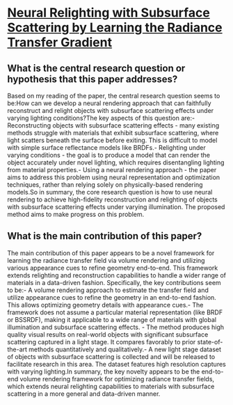 # [Neural Relighting with Subsurface Scattering by Learning the Radiance   Transfer Gradient](https://arxiv.org/abs/2306.09322)

## What is the central research question or hypothesis that this paper addresses?

Based on my reading of the paper, the central research question seems to be:How can we develop a neural rendering approach that can faithfully reconstruct and relight objects with subsurface scattering effects under varying lighting conditions?The key aspects of this question are:- Reconstructing objects with subsurface scattering effects - many existing methods struggle with materials that exhibit subsurface scattering, where light scatters beneath the surface before exiting. This is difficult to model with simple surface reflectance models like BRDFs.- Relighting under varying conditions - the goal is to produce a model that can render the object accurately under novel lighting, which requires disentangling lighting from material properties.- Using a neural rendering approach - the paper aims to address this problem using neural representation and optimization techniques, rather than relying solely on physically-based rendering models.So in summary, the core research question is how to use neural rendering to achieve high-fidelity reconstruction and relighting of objects with subsurface scattering effects under varying illumination. The proposed method aims to make progress on this problem.


## What is the main contribution of this paper?

The main contribution of this paper appears to be a novel framework for learning the radiance transfer field via volume rendering and utilizing various appearance cues to refine geometry end-to-end. This framework extends relighting and reconstruction capabilities to handle a wider range of materials in a data-driven fashion. Specifically, the key contributions seem to be:- A volume rendering approach to estimate the transfer field and utilize appearance cues to refine the geometry in an end-to-end fashion. This allows optimizing geometry details with appearance cues.- The framework does not assume a particular material representation (like BRDF or BSSRDF), making it applicable to a wide range of materials with global illumination and subsurface scattering effects. - The method produces high quality visual results on real-world objects with significant subsurface scattering captured in a light stage. It compares favorably to prior state-of-the-art methods quantitatively and qualitatively.- A new light stage dataset of objects with subsurface scattering is collected and will be released to facilitate research in this area. The dataset features high resolution captures with varying lighting.In summary, the key novelty appears to be the end-to-end volume rendering framework for optimizing radiance transfer fields, which extends neural relighting capabilities to materials with subsurface scattering in a more general and data-driven manner.
